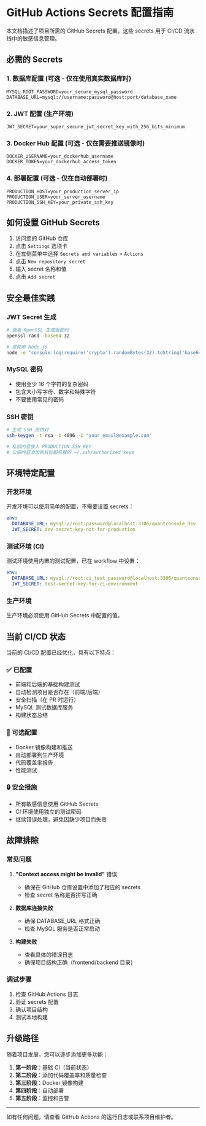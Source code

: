 # GitHub Actions Secrets 配置指南

本文档描述了项目所需的 GitHub Secrets 配置。这些 secrets 用于 CI/CD 流水线中的敏感信息管理。

## 必需的 Secrets

### 1. 数据库配置 (可选 - 仅在使用真实数据库时)
```
MYSQL_ROOT_PASSWORD=your_secure_mysql_password
DATABASE_URL=mysql://username:password@host:port/database_name
```

### 2. JWT 配置 (生产环境)
```
JWT_SECRET=your_super_secure_jwt_secret_key_with_256_bits_minimum
```

### 3. Docker Hub 配置 (可选 - 仅在需要推送镜像时)
```
DOCKER_USERNAME=your_dockerhub_username
DOCKER_TOKEN=your_dockerhub_access_token
```

### 4. 部署配置 (可选 - 仅在自动部署时)
```
PRODUCTION_HOST=your_production_server_ip
PRODUCTION_USER=your_server_username
PRODUCTION_SSH_KEY=your_private_ssh_key
```

## 如何设置 GitHub Secrets

1. 访问您的 GitHub 仓库
2. 点击 `Settings` 选项卡
3. 在左侧菜单中选择 `Secrets and variables` > `Actions`
4. 点击 `New repository secret`
5. 输入 secret 名称和值
6. 点击 `Add secret`

## 安全最佳实践

### JWT Secret 生成
```bash
# 使用 OpenSSL 生成强密码
openssl rand -base64 32

# 或使用 Node.js
node -e "console.log(require('crypto').randomBytes(32).toString('base64'))"
```

### MySQL 密码
- 使用至少 16 个字符的复杂密码
- 包含大小写字母、数字和特殊字符
- 不要使用常见的密码

### SSH 密钥
```bash
# 生成 SSH 密钥对
ssh-keygen -t rsa -b 4096 -C "your_email@example.com"

# 私钥内容放入 PRODUCTION_SSH_KEY
# 公钥内容添加到目标服务器的 ~/.ssh/authorized_keys
```

## 环境特定配置

### 开发环境
开发环境可以使用简单的配置，不需要设置 secrets：
```yaml
env:
  DATABASE_URL: mysql://root:password@localhost:3306/quantconsole_dev
  JWT_SECRET: dev-secret-key-not-for-production
```

### 测试环境 (CI)
测试环境使用内置的测试配置，已在 workflow 中设置：
```yaml
env:
  DATABASE_URL: mysql://root:ci_test_password@localhost:3306/quantconsole_test
  JWT_SECRET: test-secret-key-for-ci-environment
```

### 生产环境
生产环境必须使用 GitHub Secrets 中配置的值。

## 当前 CI/CD 状态

当前的 CI/CD 配置已经优化，具有以下特点：

### ✅ 已配置
- 前端和后端的基础构建测试
- 自动检测项目是否存在（前端/后端）
- 安全扫描（在 PR 时运行）
- MySQL 测试数据库服务
- 构建状态总结

### 🚧 可选配置
- Docker 镜像构建和推送
- 自动部署到生产环境
- 代码覆盖率报告
- 性能测试

### 🔒 安全措施
- 所有敏感信息使用 GitHub Secrets
- CI 环境使用独立的测试密码
- 继续错误处理，避免因缺少项目而失败

## 故障排除

### 常见问题

1. **"Context access might be invalid"** 错误
   - 确保在 GitHub 仓库设置中添加了相应的 secrets
   - 检查 secret 名称是否拼写正确

2. **数据库连接失败**
   - 确保 DATABASE_URL 格式正确
   - 检查 MySQL 服务是否正常启动

3. **构建失败**
   - 查看具体的错误日志
   - 确保项目结构正确（frontend/backend 目录）

### 调试步骤

1. 检查 GitHub Actions 日志
2. 验证 secrets 配置
3. 确认项目结构
4. 测试本地构建

## 升级路径

随着项目发展，您可以逐步添加更多功能：

1. **第一阶段**：基础 CI（当前状态）
2. **第二阶段**：添加代码覆盖率和质量检查
3. **第三阶段**：Docker 镜像构建
4. **第四阶段**：自动部署
5. **第五阶段**：监控和告警

---

如有任何问题，请查看 GitHub Actions 的运行日志或联系项目维护者。
